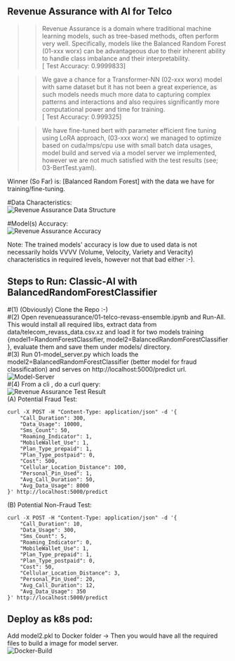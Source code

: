 ## Revenue Assurance with AI for Telco 
>> Revenue Assurance is a domain where traditional machine learning models, such as tree-based methods, often perform very well. Specifically, models like the Balanced Random Forest  (01-xxx worx) can be advantageous due to their inherent ability to handle class imbalance and their interpretability.<br>[ Test Accuracy: 0.9999833] <br>

>> We gave a chance for a Transformer-NN (02-xxx worx) model with same dataset but it has not been a great experience, as such models needs much more data to capturing complex patterns and interactions and also requires significantly more computational power and time for training. <br> [ Test Accuracy: 0.999325] <br>

>> We have fine-tuned bert with parameter efficient fine tuning using LoRA approach, (03-xxx worx) we managed to optimize based on cuda/mps/cpu use with small batch data usages, model build and served via a model server we implemented, however we are not much satisfied with the test results (see; 03-BertTest.yaml).<br>

Winner (So Far) is: [Balanced Random Forest] with the data we have for training/fine-tuning.

#Data Characteristics:<br>
![Revenue Assurance Data Structure](https://raw.githubusercontent.com/fenar/etc-ai-wrx/main/revenueassurance/data/rev_ass_data.png)<br>

#Model(s) Accuracy:<br>
![Revenue Assurance Accuracy](https://raw.githubusercontent.com/fenar/etc-ai-wrx/main/revenueassurance/data/rev_ass_models_accuracy.png)<br>

Note: The trained models' accuracy is low due to used data is not necessarily holds VVVV (Volume, Velocity, Variety and Veracity) characteristics in required levels, however not that bad either :-). 

## Steps to Run: Classic-AI with BalancedRandomForestClassifier<br>
#(1) (Obviously) Clone the Repo :-)  <br>
#(2) Open revenueassurance/01-telco-revass-ensemble.ipynb and Run-All. This would install all required libs, extract data from data/telecom_revass_data.csv.xz and load it for two models training {model1=RandomForestClassifier, model2=BalancedRandomForestClassifier }, evaluate them and save them under models/ directory. <br>
#(3) Run 01-model_server.py which loads the model2=BalancedRandomForestClassifier (better model for fraud classification) and serves on http://localhost:5000/predict url. <br>
![Model-Server](https://raw.githubusercontent.com/fenar/etc-ai-wrx/main/revenueassurance/data/modelserver.png)<br>
#(4) From a cli , do a curl query: <br>
![Revenue Assurance Test Result](https://raw.githubusercontent.com/fenar/etc-ai-wrx/main/revenueassurance/data/testresult.png)<br>
(A) Potential Fraud Test: <br>
```
curl -X POST -H "Content-Type: application/json" -d '{
    "Call_Duration": 300,
    "Data_Usage": 10000,
    "Sms_Count": 50,
    "Roaming_Indicator": 1,
    "MobileWallet_Use": 1,
    "Plan_Type_prepaid": 1,
    "Plan_Type_postpaid": 0,
    "Cost": 500,
    "Cellular_Location_Distance": 100,
    "Personal_Pin_Used": 1, 
    "Avg_Call_Duration": 50,
    "Avg_Data_Usage": 8000
}' http://localhost:5000/predict
```
(B) Potential Non-Fraud Test: <br>
```
curl -X POST -H "Content-Type: application/json" -d '{
    "Call_Duration": 10,
    "Data_Usage": 300,
    "Sms_Count": 5,
    "Roaming_Indicator": 0,
    "MobileWallet_Use": 1,
    "Plan_Type_prepaid": 1,
    "Plan_Type_postpaid": 0,
    "Cost": 50,
    "Cellular_Location_Distance": 3,
    "Personal_Pin_Used": 20,
    "Avg_Call_Duration": 12,
    "Avg_Data_Usage": 350
}' http://localhost:5000/predict
```
## Deploy as k8s pod: 
Add model2.pkl to Docker folder -> Then you would have all the required files to build a image for model server. <br>
![Docker-Build](https://raw.githubusercontent.com/fenar/etc-ai-wrx/main/revenueassurance/data/docker.png)<br>

